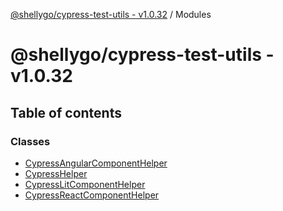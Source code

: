 [@shellygo/cypress-test-utils - v1.0.32](README.md) / Modules

# @shellygo/cypress-test-utils - v1.0.32

## Table of contents

### Classes

- [CypressAngularComponentHelper](classes/CypressAngularComponentHelper.md)
- [CypressHelper](classes/CypressHelper.md)
- [CypressLitComponentHelper](classes/CypressLitComponentHelper.md)
- [CypressReactComponentHelper](classes/CypressReactComponentHelper.md)
